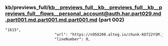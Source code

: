 ### kb/previews_full/kb__previews_full__kb__previews_full__kb__previews_full__flows__personal_account@auth.har.part029.md.part001.md.part001.md.part001.md (part 002)

```md
"1615",
                      "url": "https://n958200.alteg.io/chunk-KO722YSM.js",
                      "lineNumber": 0,
                     
```

```
